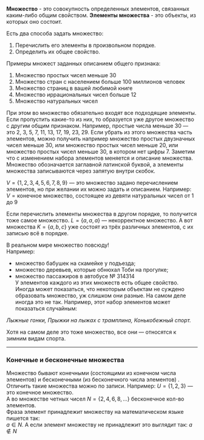 
**Множество** - это совокупность определенных элементов, связанных каким-либо общим свойством. **Элементы множества** - это объекты, из которых оно состоит.

Есть два способа задать множество:  
1) Перечислить его элементы в произвольном порядке.
2) Определить их общее свойство.

Примеры множест заданных описанием общего признака:  
1) Множество простых чисел меньше 30  
2) Множество стран с населением больше 100 миллионов человек  
3) Множество страниц в вашей любимой книге  
4) Множество иррациональных чисел больше 12  
5) Множество натуральных чисел  

При этом во множество обязательно входят все подходящие элементы. Если пропустить какие-то из них, то образуется уже другое множество с другим общим признаком. Например, простые числа меньше 30 — это 2, 3, 5, 7, 11, 13, 17, 19, 23, 29. Если убрать из этого множества часть элементов, можно получить например множество простых двузначных чисел меньше 30, или множество простых чисел меньше 20, или множество простых чисел меньше 30, в котором нет цифры 7.  Заметим что с изменением набора элементов меняется и описание множества. 
Множество обозначается заглавной латинской буквой, а элементы множества записываются через запятую внутри скобок.

$V = \{1, 2, 3, 4, 5, 6, 7, 8, 9\}$ — это множество задано перечислением элементов, но при желании их можно задать и описанием. Например:  
$V = \text{конечное множество, состоящее из девяти натуральных чисел от 1 до 9}$

Если перечислить элементы множества в другом порядке, то получится тоже самое множество. $L = \{a, a, a\}$ — некорректное множество. А вот множества $K = \{a, b, c\}$ уже состоят из трёх различных элементов, с их записью всё в порядке.

В реальном мире множество повсюду!  
Например:  
- множество бабушек на скамейке у подъезда;
- множество деревьев, которые обнюхал Тоби на прогулке;
- множество пассажиров в автобусе № 314314  
У элементов каждого из этих множеств есть общее свойство. Иногда может показаться, что некоторым объектам не суждено образовать множество, уж слишком они разные. На самом деле иногда это не так. Например, этот набор элементов может показаться случайным:  
  
*Лыжные гонки, Прыжки на лыжах с трамплина, Конькобежный спорт.*  
  
Хотя на самом деле это тоже множество, все они — относятся к зимним видам спорта.


------------------------------------------------------------------------

### Конечные и бесконечные множества

Множество бывают конечными (состоящими из конечном числа элементов) и бесконечными (из бесконечного числа элементов) . Отличить такие множества можно по записи. Например: $U = \{1, 2, 3\}$ — это конечное множество.  
А во множестве четных чисел $N = \{2, 4, 6, 8, ...\}$ бесконечное кол-во элементов.  
Фраза элемент принадлежит множеству на математическом языке пишется так:  
$a \in N$. А если элемент множеству не принадлежит это выглядит так: $a \notin N$